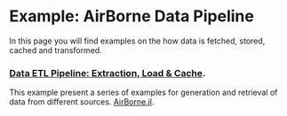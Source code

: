 # Example: AirBorne Data Pipeline
In this page you will find examples on the how data is fetched, stored, cached and transformed.

### [Data ETL Pipeline: Extraction, Load & Cache](https://github.com/JuDO-dev/AirBorne.jl/blob/mpc/docs/example_notebooks/Sources_Example.ipynb).
This example present a series of examples for generation and retrieval of data from different sources. [AirBorne.jl](https://github.com/JuDO-dev/AirBorne.jl). 